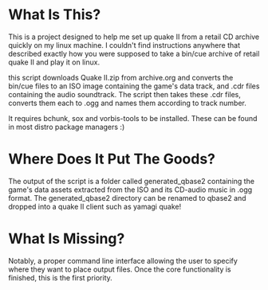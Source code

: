 # What Is This?

This is a project designed to help me set up quake II from a retail CD archive quickly on my linux machine.
I couldn't find instructions anywhere that described
exactly how you were supposed to take a bin/cue archive of retail quake II
and play it on linux.

this script downloads Quake II.zip from archive.org and converts the bin/cue files to an ISO image containing the game's data track, and .cdr files
containing the audio soundtrack. The script then takes these .cdr files, converts them each to .ogg and names them according to track number.

It requires bchunk, sox and vorbis-tools to be installed. These can be found in most distro package managers
:)

# Where Does It Put The Goods?

The output of the script is a folder called generated_qbase2 containing
the game's data assets extracted from the ISO and its CD-audio music in
.ogg format. The generated_qbase2 directory can be renamed to qbase2 and dropped into a quake II client such as yamagi quake!

# What Is Missing?

Notably, a proper command line interface allowing the user to
specify where they want to place output files. Once the core
functionality is finished, this is the first priority.